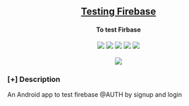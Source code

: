 <h2 align="center"><u>Testing Firebase</u></h2>

<h4 align="center"> To test Firbase </h4>

<p align="center">
    <img src="https://img.shields.io/github/stars/MTalhaofc/testingfirebase?style=for-the-badge&color=orange">
    <img src="https://img.shields.io/github/forks/MTalhaofc/testingfirebase?style=for-the-badge&color=purple">
    <img src="https://img.shields.io/github/license/MTalhaofc/testingfirebase?style=for-the-badge&color=blue">
    <img src="https://img.shields.io/github/issues/MTalhaofc/testingfirebase?style=for-the-badge&color=red">
    <img src="https://img.shields.io/github/contributors/MTalhaofc/testingfirebase?style=for-the-badge&color=cyan">
<br>
<br>
    <img src="https://github-readme-stats.vercel.app/api/pin/?username=MTalhaofc&repo=testingfirebase&theme=synthwave">
</p>

### [+] Description
An Android app to test firebase @AUTH by signup and login


